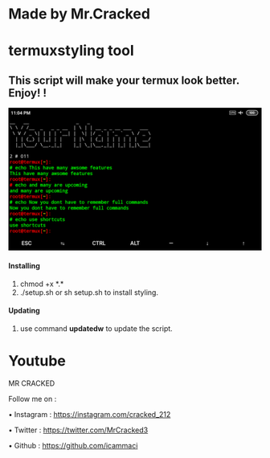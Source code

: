 # Made by Mr.Cracked

# termuxstyling tool

## This script will make your termux look better. Enjoy! !
![](logo.png)

#### Installing

1. chmod +x \*.\*
2. ./setup.sh or sh setup.sh to install styling. 

#### Updating

1. use command **updatedw** to update the script.



# Youtube

MR CRACKED



Follow me on :

• Instagram : https://instagram.com/cracked_212

• Twitter : https://twitter.com/MrCracked3

• Github : https://github.com/icammaci
